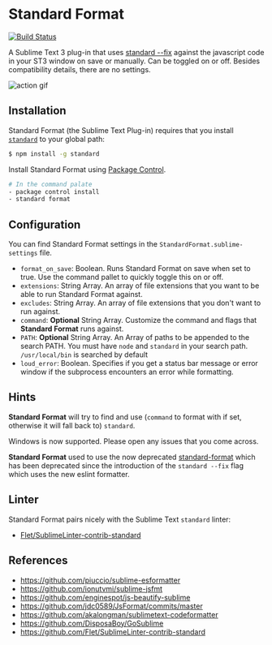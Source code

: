 # Standard Format
[![Build Status](https://travis-ci.org/bcomnes/sublime-standard-format.svg?branch=master)](https://travis-ci.org/bcomnes/sublime-standard-format)

A Sublime Text 3 plug-in that uses [standard --fix](https://github.com/feross/standard#is-there-an-automatic-formatter) against the javascript code in your ST3 window on save or manually.  Can be toggled on or off.  Besides compatibility details, there are no settings.

![action gif](https://cdn.rawgit.com/bcomnes/sublime-standard-format/master/format.gif)

## Installation

Standard Format (the Sublime Text Plug-in) requires that you install [`standard`](https://github.com/feross/standard#is-there-an-automatic-formatter) to your global path:

```sh
$ npm install -g standard
```

Install Standard Format using [Package Control](https://packagecontrol.io/).

```sh
# In the command palate
- package control install
- standard format
```

## Configuration

You can find Standard Format settings in the `StandardFormat.sublime-settings` file.

- `format_on_save`: Boolean.  Runs Standard Format on save when set to true.  Use the command pallet to quickly toggle this on or off.
- `extensions`: String Array.  An array of file extensions that you want to be able to run Standard Format against.
- `excludes`: String Array.  An array of file extensions that you don't want to run against.
- `command`: **Optional** String Array.  Customize the command and flags that **Standard Format** runs against.
- `PATH`: **Optional** String Array.  An Array of paths to be appended to the search PATH.  You must have `node` and `standard` in your search path.  `/usr/local/bin` is searched by default
- `loud_error`: Boolean.  Specifies if you get a status bar message or error window if the subprocess encounters an error while formatting.

## Hints

**Standard Format** will try to find and use (`command` to format with if set, otherwise it will fall back to) `standard`.

Windows is now supported.  Please open any issues that you come across.

**Standard Format** used to use the now deprecated [standard-format](https://github.com/maxogden/standard-format) which has been deprecated since the introduction of the `standard --fix` flag which uses the new eslint formatter. 

## Linter

Standard Format pairs nicely with the Sublime Text `standard` linter:

- [Flet/SublimeLinter-contrib-standard](https://github.com/Flet/SublimeLinter-contrib-standard)

## References

- https://github.com/piuccio/sublime-esformatter
- https://github.com/ionutvmi/sublime-jsfmt
- https://github.com/enginespot/js-beautify-sublime
- https://github.com/jdc0589/JsFormat/commits/master
- https://github.com/akalongman/sublimetext-codeformatter
- https://github.com/DisposaBoy/GoSublime
- https://github.com/Flet/SublimeLinter-contrib-standard

